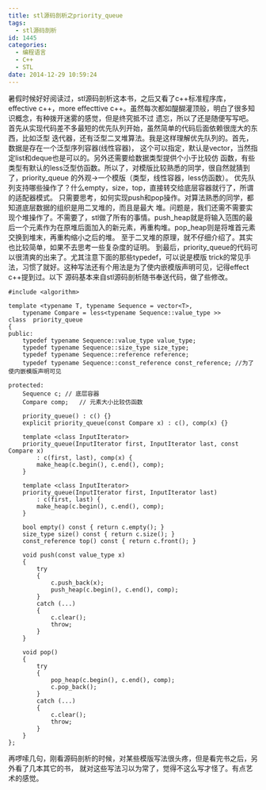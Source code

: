 ```yaml
---
title: stl源码剖析之priority_queue
tags:
  - stl源码剖析
id: 1445
categories:
  - 编程语言 
  - C++
  - STL
date: 2014-12-29 10:59:24
---
```


暑假时候好好阅读过，stl源码剖析这本书，之后又看了c++标准程序库，effective c++，more
effecttive c++。虽然每次都如醍醐灌顶般，明白了很多知识概念，有种拨开迷雾的感觉，但是终究抵不过
遗忘，所以了还是随便写写吧。
首先从实现代码差不多最短的优先队列开始，虽然简单的代码后面依赖很庞大的东西，比如泛型
迭代器，还有泛型二叉堆算法。我是这样理解优先队列的。首先，数据是存在一个泛型序列容器(线性容器)，
这个可以指定，默认是vector，当然指定list和deque也是可以的。另外还需要给数据类型提供个小于比较仿
函数，有些类型有默认的less泛型仿函数。所以了，对模版比较熟悉的同学，很自然就猜到了，priority_queue
的外观->一个模版（类型，线性容器，less仿函数）。
优先队列支持哪些操作了？什么empty，size，top，直接转交给底层容器就行了，所谓的适配器模式。
只需要思考，如何实现push和pop操作。对算法熟悉的同学，都知道底层数据的组织是用二叉堆的，而且是最大
堆。问题是，我们还需不需要实现个堆操作了。不需要了，stl做了所有的事情。push_heap就是将输入范围的最
后一个元素作为在原堆后面加入的新元素，再重构堆。pop_heap则是将堆首元素交换到堆末，再重构缩小之后的堆。
至于二叉堆的原理，就不仔细介绍了。其实也比较简单，如果不去思考一些复杂度的证明。
到最后，priority_queue的代码可以很清爽的出来了。尤其注意下面的那些typedef，可以说是模版
trick的常见手法，习惯了就好。这种写法还有个用法是为了使内嵌模版声明可见，记得effect c++提到过。以下
源码基本来自stl源码剖析随书奉送代码，做了些修改。
``` stylus
#include <algorithm>

template <typename T, typename Sequence = vector<T>,
    typename Compare = less<typename Sequence::value_type >>
class  priority_queue
{
public:
    typedef typename Sequence::value_type value_type;
    typedef typename Sequence::size_type size_type;
    typedef typename Sequence::reference reference;
    typedef typename Sequence::const_reference const_reference; //为了使内嵌模版声明可见

protected:
    Sequence c; // 底层容器
    Compare comp;   // 元素大小比较仿函数

    priority_queue() : c() {}
    explicit priority_queue(const Compare x) : c(), comp(x) {}

    template <class InputIterator>
    priority_queue(InputIterator first, InputIterator last, const Compare x)
        : c(first, last), comp(x) {
        make_heap(c.begin(), c.end(), comp);
    }

    template <class InputIterator>
    priority_queue(InputIterator first, InputIterator last)
        : c(first, last) {
        make_heap(c.begin(), c.end(), comp);
    }

    bool empty() const { return c.empty(); }
    size_type size() const { return c.size(); }
    const_reference top() const { return c.front(); }

    void push(const value_type x)
    {
        try
        {
            c.push_back(x);
            push_heap(c.begin(), c.end(), comp);
        }
        catch (...)
        {
            c.clear();
            throw;
        }
    }

    void pop()
    {
        try
        {
            pop_heap(c.begin(), c.end(), comp);
            c.pop_back();
        }
        catch (...)
        {
            c.clear();
            throw;
        }
    }
};
```
再啰嗦几句，刚看源码剖析的时候，对某些模版写法很头疼，但是看完书之后，另外看了几本其它的书，
就对这些写法习以为常了，觉得不这么写才怪了。有点艺术的感觉。